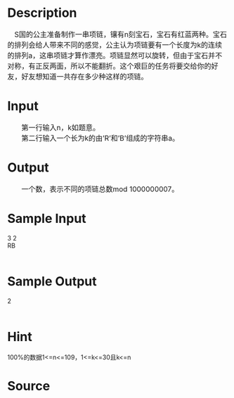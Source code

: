 
# Description

<div class="content"><div class="pdcont"><span style="font-size: medium">　S国的公主准备制作一串项链，镶有n刻宝石，宝石有红蓝两种。宝石的排列会给人带来不同的感觉，公主认为项链要有一个长度为k的连续的排列a，这串项链才算作漂亮。项链显然可以旋转，但由于宝石并不对称，有正反两面，所以不能翻折。这个艰巨的任务将要交给你的好友，好友想知道一共存在多少种这样的项链。<br/>
</span></div></div>

# Input

<div class="content"><div class="pdcont"><span style="font-size: medium">　　第一行输入n，k如题意。<br/>
　　第二行输入一个长为k的由’R’和’B’组成的字符串a。<br/>
</span></div></div>

# Output

<div class="content"><div class="pdcont"><span style="font-size: medium">　　一个数，表示不同的项链总数mod 1000000007。<br/>
</span></div></div>

# Sample Input

<div class="content"><span class="sampledata">3 2<br/>
RB<br/>
<br/>
</span></div>

# Sample Output

<div class="content"><span class="sampledata">2<br/>
<br/>
</span></div>

# Hint

<div class="content"><p></p><p>100%的数据1&lt;=n&lt;=109，1&lt;=k&lt;=30且k&lt;=n</p><p></p></div>

# Source

<div class="content"><p><a href="problemset.php?search="></a></p></div>

